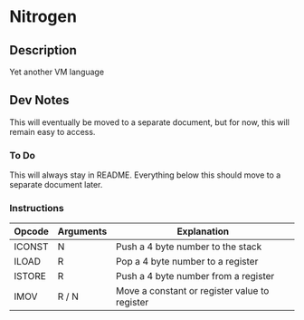 # Nitrogen

## Description

Yet another VM language

## Dev Notes

This will eventually be moved to a separate document, but for now,
this will remain easy to access.

### To Do

This will always stay in README. Everything below this should move
to a separate document later.

### Instructions

| Opcode 	| Arguments | Explanation |
| --------- | --------- | ----------- |
| ICONST 	| N			| Push a 4 byte number to the stack |
| ILOAD		| R			| Pop a 4 byte number to a register |
| ISTORE 	| R			| Push a 4 byte number from a register |
| IMOV		| R / N		| Move a constant or register value to register|